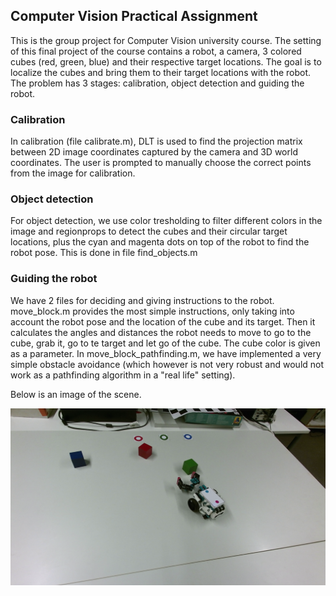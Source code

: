 ## Computer Vision Practical Assignment
This is the group project for Computer Vision university course. The setting of this final project of the course contains a robot, a camera, 3 colored cubes (red, green, blue) and their respective target locations. The goal is to localize the cubes and bring them to their target locations with the robot. The problem has 3 stages: calibration, object detection and guiding the robot.

### Calibration
In calibration (file calibrate.m), DLT is used to find the projection matrix between 2D image coordinates captured by the camera and 3D world coordinates. The user is prompted to manually choose the correct points from the image for calibration.

### Object detection
For object detection, we use color tresholding to filter different colors in the image and regionprops to detect the cubes and their circular target locations, plus the cyan and magenta dots on top of the robot to find the robot pose. This is done in file find_objects.m 

### Guiding the robot
We have 2 files for deciding and giving instructions to the robot. move_block.m provides the most simple instructions, only taking into account the robot pose and the location of the cube and its target. Then it calculates the angles and distances the robot needs to move to go to the cube, grab it, go to te target and let go of the cube. The cube color is given as a parameter. In move_block_pathfinding.m, we have implemented a very simple obstacle avoidance (which however is not very robust and would not work as a pathfinding algorithm in a "real life" setting).

Below is an image of the scene.

![The assignment problem](./test_images/new_robot_cover/img1.png)
